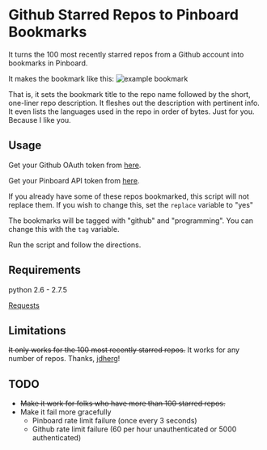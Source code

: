 Github Starred Repos to Pinboard Bookmarks
==========================================

It turns the 100 most recently starred repos from a Github account into bookmarks in Pinboard.

It makes the bookmark like this:
![example bookmark](https://dl.dropbox.com/s/n3tpzmlo8k13fxd/example.png)

That is, it sets the bookmark title to the repo name followed by the short, one-liner repo description. It fleshes out the description with pertinent info. It even lists the languages used in the repo in order of bytes. Just for you. Because I like you.

Usage
-----

Get your Github OAuth token from [here](https://github.com/settings/applications).

Get your Pinboard API token from [here](https://pinboard.in/settings/password).

If you already have some of these repos bookmarked, this script will not replace them. If you wish to change this, set the ```replace``` variable to "yes"

The bookmarks will be tagged with "github" and "programming". You can change this with the ```tag``` variable.

Run the script and follow the directions.


Requirements
------------

python 2.6 - 2.7.5

[Requests](http://docs.python-requests.org/en/latest/)

Limitations
-----------

<del>It only works for the 100 most recently starred repos.</del> It works for any number of repos. Thanks, [jdherg](https://github.com/jdherg)!

TODO
----

* <del>Make it work for folks who have more than 100 starred repos.</del>
* Make it fail more gracefully
	* Pinboard rate limit failure (once every 3 seconds)
	* Github rate limit failure (60 per hour unauthenticated or 5000 authenticated)